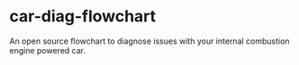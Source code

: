 # car-diag-flowchart
An open source flowchart to diagnose issues with your internal combustion engine powered car.
